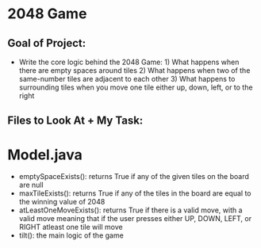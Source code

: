 # 2048 Game

## Goal of Project:

- Write the core logic behind the 2048 Game: 1) What happens when there are empty spaces around tiles 2) What happens when two of the same-number tiles are adjacent to each other 3) What happens to surrounding tiles when you move one tile either up, down, left, or to the right

## Files to Look At + My Task:

# Model.java

- emptySpaceExists(): returns True if any of the given tiles on the board are null
- maxTileExists(): returns True if any of the tiles in the board are equal to the winning value of 2048
- atLeastOneMoveExists(): returns True if there is a valid move, with a valid move meaning that if the user presses either UP, DOWN, LEFT, or RIGHT atleast one tile will move 
- tilt(): the main logic of the game
